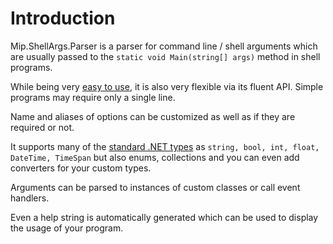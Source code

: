 # Introduction #
Mip.ShellArgs.Parser is a parser for command line / shell arguments which are usually passed to the `static void Main(string[] args)` method in shell programs.

While being very [easy to use](GettingStarted), it is also very flexible via its fluent API. Simple programs may require only a single line.

Name and aliases of options can be customized as well as if they are required or not.

It supports many of the [standard .NET types](SupportedTypes) as ` string, bool, int, float, DateTime, TimeSpan ` but also enums, collections and you can even add converters for your custom types.

Arguments can be parsed to instances of custom classes or call event handlers.

Even a help string is automatically generated which can be used to display the usage of your program.

